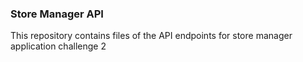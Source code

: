 ### Store Manager API
This repository contains files of the API endpoints for store manager application challenge 2
